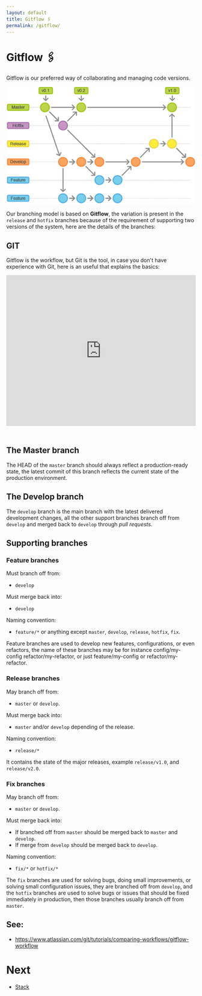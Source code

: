 ```yaml
---
layout: default
title: Gitflow 🖇️
permalink: /gitflow/
---
```


# Gitflow 🖇️

Gitflow is our preferred way of collaborating and managing code versions.

![](/assets/img/gitflow.png)

Our branching model is based on **Gitflow**, the variation is present in the `release` and `hotfix` branches because of the requirement of supporting two versions of the system, here are the details of the branches:

## GIT

Gitflow is the workflow, but Git is the tool, in case you don't have experience with Git, here is an useful that explains the basics:

<iframe width="100%" height="400px" style="margin-bottom: 20px" src="https://www.youtube.com/embed/hwP7WQkmECE" frameborder="0" allow="accelerometer; autoplay; encrypted-media; gyroscope; picture-in-picture" allowfullscreen></iframe>

## The **Master** branch
The HEAD of the `master` branch should always reflect a production-ready state, the latest commit of this branch reflects the current state of the production environment.

## The **Develop** branch
The `develop` branch is the main branch with the latest delivered development changes, all the other support branches branch off from `develop` and merged back to `develop` through *pull requests*.

## Supporting branches

### **Feature** branches

Must branch off from:
- `develop`

Must merge back into:
- `develop`

Naming convention:
- `feature/*` or anything except `master`, `develop`, `release`, `hotfix`, `fix`.

Feature branches are used to develop new features, configurations, or even refactors, the name of these branches may be for instance config/my-config refactor/my-refactor, or just feature/my-config or refactor/my-refactor.

### **Release** branches

May branch off from:
- `master` or `develop`.

Must merge back into:
- `master` and/or `develop` depending of the release.

Naming convention:
- `release/*`

It contains the state of the major releases, example `release/v1.0`, and `release/v2.0`.

### **Fix** branches

May branch off from:
- `master` or `develop`.

Must merge back into:
- If branched off from `master` should be merged back to `master` and `develop`. 
- If merge from `develop` should be merged back to `develop`.

Naming convention:
- `fix/*` or `hotfix/*`

The `fix` branches are used for solving bugs, doing small improvements, or solving small configuration issues, they are branched off from `develop`, and the `hotfix` branches are used to solve bugs or issues that should be fixed immediately in production, then those branches usually branch off from `master`.

## See:

- <https://www.atlassian.com/git/tutorials/comparing-workflows/gitflow-workflow>

# Next

- [Stack](/stack/)

